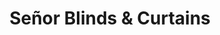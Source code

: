 ---
title: "Señor Blinds & Curtains"
url: /cabo-san-lucas/senor-blinds-und-curtains/
shop: Gardinen
---